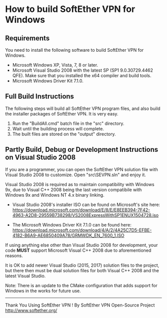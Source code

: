 How to build SoftEther VPN for Windows
======================================


Requirements
------------

You need to install the following software to build SoftEther VPN for Windows.

- Microsoft Windows XP, Vista, 7, 8 or later.
- Microsoft Visual Studio 2008 with the latest SP (SP1 9.0.30729.4462 QFE).
  Make sure that you installed the x64 compiler and build tools.
- Microsoft Windows Driver Kit 7.1.0.


Full Build Instructions
-----------------------

The following steps will build all SoftEther VPN program files, and also build
the installer packages of SoftEther VPN. It is very easy.

1. Run the "BuildAll.cmd" batch file in the "src" directory.
2. Wait until the building process will complete.
3. The built files are stored on the "output" directory.


Partly Build, Debug or Development Instructions on Visual Studio 2008
---------------------------------------------------------------------

If you are a programmer, you can open the SoftEther VPN solution file
with Visual Studio 2008 to customize. Open "src\SEVPN.sln" and enjoy it.

Visual Studio 2008 is required as to maintain compatibility with Windows 9x, due to Visual C++ 2008 being the last version compatibile with Windows 9x and Windows NT 4.x binary linking.

- Visual Studio 2008's installer ISO can be found on Microsoft's site here: https://download.microsoft.com/download/E/8/E/E8EEB394-7F42-4963-A2D8-29559B738298/VS2008ExpressWithSP1ENUX1504728.iso

- The Microsoft Windows Driver Kit 7.1.0 can be found here: https://download.microsoft.com/download/4/A/2/4A25C7D5-EFBE-4182-B6A9-AE6850409A78/GRMWDK_EN_7600_1.ISO

If using anything else other than Visual Studio 2008 for development, your code **MUST** support Microsoft Visual C++ 2008 due to aforementioned reasons.

It is OK to add newer Visual Studio (2015, 2017) solution files to the project, but there then must be dual solution files for both Visual C++ 2008 and the latest Visual Studio.

Note: There is an update to the CMake configuration that adds support for Windows in the works for future use.

************************************
Thank You Using SoftEther VPN !
By SoftEther VPN Open-Source Project
http://www.softether.org/
